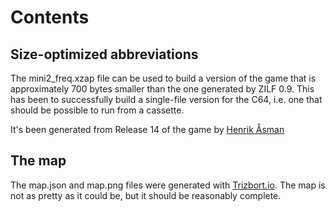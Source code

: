 # Contents

## Size-optimized abbreviations

The mini2_freq.xzap file can be used to build a version of the game
that is approximately 700 bytes smaller than the one generated by ZILF
0.9. This has been to successfully build a single-file version for the
C64, i.e. one that should be possible to run from a cassette.

It's been generated from Release 14 of the game by [Henrik Åsman](https://github.com/heasm66/mini_zork_2_z3)

## The map

The map.json and map.png files were generated with [Trizbort.io](http://www.trizbort.io). The map is not as pretty as it could be, but it should be reasonably complete.
